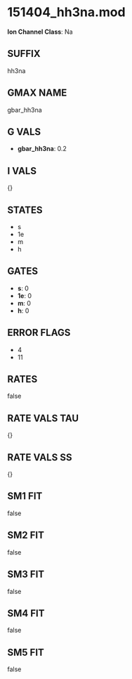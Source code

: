 # 151404_hh3na.mod

**Ion Channel Class**: Na

## SUFFIX

hh3na

## GMAX NAME

gbar_hh3na

## G VALS

- **gbar_hh3na**: 0.2

## I VALS

{}

## STATES

- s
- 1e
- m
- h

## GATES

- **s**: 0
- **1e**: 0
- **m**: 0
- **h**: 0

## ERROR FLAGS

- 4
- 11

## RATES

false

## RATE VALS TAU

{}

## RATE VALS SS

{}

## SM1 FIT

false

## SM2 FIT

false

## SM3 FIT

false

## SM4 FIT

false

## SM5 FIT

false
